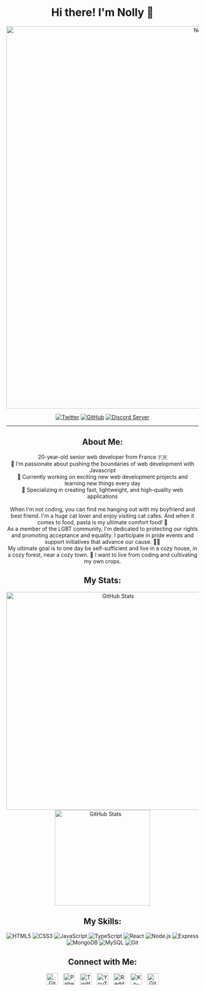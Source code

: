 <h1 align="center">Hi there! I'm Nolly 👋</h1>

<p align="center">
  <a href="https://thenolle.com/" target="_blank"><img src="https://readme-typing-svg.demolab.com?font=Fira+Code&weight=500&size=50&duration=2000&pause=100&color=EB87F7&center=true&vCenter=true&width=1000&height=50&lines=Nolly" alt="Nolly" width="1000"></a>
</p>

<p align="center">
  <a href="https://twitter.com/TheNolly_" target="_blank"><img src="https://img.shields.io/twitter/follow/TheNolly_?logo=twitter&style=for-the-badge" alt="Twitter"></a>
  <a href="https://github.com/thenolle" target="_blank"><img src="https://img.shields.io/github/followers/thenolle?label=Follow%20%40TheNolle&logo=github&style=for-the-badge" alt="GitHub"></a>
  <a href="" target="_blank"><img src="https://img.shields.io/discord/1089982724158279933?label=Discord%20Server&logo=discord&style=for-the-badge" alt="Discord Server"></a>
</p>


---

<h2 align="center">About Me:</h2>
<p align="center">
    <span>20-year-old senior web developer from France 🇫🇷</span> <br>
    <span>🔭 I’m passionate about pushing the boundaries of web development with Javascript</span> <br>
    <span>🌱 Currently working on exciting new web development projects and learning new things every day</span> <br>
    <span>🚀 Specializing in creating fast, lightweight, and high-quality web applications</span> <br><br>
    <span>When I'm not coding, you can find me hanging out with my boyfriend and best friend. I'm a huge cat lover and enjoy visiting cat cafes. And when it comes to food, pasta is my ultimate comfort food! 🍝</span> <br>
    <span>As a member of the LGBT community, I'm dedicated to protecting our rights and promoting acceptance and equality. I participate in pride events and support initiatives that advance our cause. 🏳️‍🌈</span> <br>
    <span>My ultimate goal is to one day be self-sufficient and live in a cozy house, in a cozy forest, near a cozy town. 🏡 I want to live from coding and cultivating my own crops.</span>
</p>

<h2 align="center">My Stats:</h2>
<p align="center">
  <img src="https://github-readme-stats.vercel.app/api?username=thenolle&show_icons=true&theme=dark&rank_icon=github" alt="GitHub Stats" width="570">
  <img src="https://github-readme-stats.vercel.app/api/top-langs/?username=thenolle&theme=dark" alt="GitHub Stats" width="250">
</p>

<h2 align="center">My Skills:</h2>
<p align="center">
    <img src="https://img.shields.io/badge/-HTML5-E34F26?logo=html5&logoColor=white&style=for-the-badge" alt="HTML5">
    <img src="https://img.shields.io/badge/-CSS3-1572B6?logo=css3&logoColor=white&style=for-the-badge" alt="CSS3">
    <img src="https://img.shields.io/badge/-JavaScript-F7DF1E?logo=javascript&logoColor=white&style=for-the-badge" alt="JavaScript">
    <img src="https://img.shields.io/badge/-TypeScript-3178C6?logo=typescript&logoColor=white&style=for-the-badge" alt="TypeScript">
    <img src="https://img.shields.io/badge/-React-61DAFB?logo=react&logoColor=white&style=for-the-badge" alt="React">
    <img src="https://img.shields.io/badge/-Node.js-339933?logo=node.js&logoColor=white&style=for-the-badge" alt="Node.js">
    <img src="https://img.shields.io/badge/-Express-000000?logo=express&logoColor=white&style=for-the-badge" alt="Express">
    <img src="https://img.shields.io/badge/-MongoDB-47A248?logo=mongodb&logoColor=white&style=for-the-badge" alt="MongoDB">
    <img src="https://img.shields.io/badge/-MySQL-4479A1?logo=mysql&logoColor=white&style=for-the-badge" alt="MySQL">
    <img src="https://img.shields.io/badge/-Git-F05032?logo=git&logoColor=white&style=for-the-badge" alt="Git">
</p>

<h2 align="center">Connect with Me:</h2>
<p align="center">
  <a href="https://github.com/thenolle" title="Github"><img src="https://i.imgur.com/e3aTZ1z.png?maxwidth=123456789&shape=thumb&fidelity=high" alt="GitHub" height="30" style="margin-right: 10px"></a>
  <a href="https://patreon.com/_nolly" title="Patreon"><img src="https://i.imgur.com/Ku4CVJn.png?maxwidth=123456789&shape=thumb&fidelity=high" alt="Patreon" height="30" style="margin-right: 10px"></a>
  <a href="https://twitter.com/TheNolly_" title="Twitter"><img src="https://i.imgur.com/DdRTSa4.png?maxwidth=123456789&shape=thumb&fidelity=high" alt="Twitter" height="30" style="margin-right: 10px"></a>
  <a href="https://youtube.com/@_Nolly_" title="Youtube"><img src="https://i.imgur.com/TPcg1HX.png?maxwidth=123456789&shape=thumb&fidelity=high" alt="YouTube" height="30" style="margin-right: 10px"></a>
  <a href="https://reddit.com/user/TheNolle" title="Reddit"><img src="https://i.imgur.com/1PUYVf8.png?maxwidth=123456789&shape=thumb&fidelity=high" alt="Reddit" height="30" style="margin-right: 10px"></a>
  <a href="https://ko-fi.com/nolly__" title="Ko-Fi"><img src="https://i.imgur.com/ZDireqo.png?maxwidth=123456789&shape=thumb&fidelity=high" alt="Ko-Fi" height="30" style="margin-right: 10px"></a>
  <a href="https://github.com/sponsors/TheNolle" title="Github Sponsors"><img src="https://i.imgur.com/rzaW75O.png?maxwidth=123456789&shape=thumb&fidelity=high" alt="GitHub Sponsor" height="30"></a>
</p>
